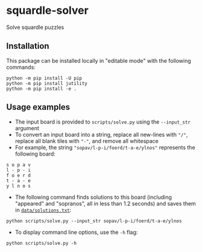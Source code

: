 # squardle-solver

Solve squardle puzzles

## Installation

This package can be installed locally in "editable mode" with the following commands:

```
python -m pip install -U pip
python -m pip install jutility
python -m pip install -e .
```

## Usage examples

- The input board is provided to `scripts/solve.py` using the `--input_str` argument
- To convert an input board into a string, replace all new-lines with `"/"`, replace all blank tiles with `"-"`, and remove all whitespace
- For example, the string `"sopav/l-p-i/foerd/t-a-e/ylnos"` represents the following board:

```
s o p a v
l - p - i
f o e r d
t - a - e
y l n o s
```

- The following command finds solutions to this board (including "appeared" and "sopranos", all in less than 1.2 seconds) and saves them in [`data/solutions.txt`](data/solutions.txt):

```
python scripts/solve.py --input_str sopav/l-p-i/foerd/t-a-e/ylnos
```

- To display command line options, use the `-h` flag:

```
python scripts/solve.py -h
```
